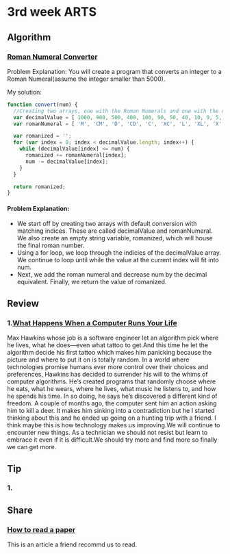 # 3rd week ARTS
## Algorithm
### [Roman Numeral Converter](https://forum.freecodecamp.org/t/freecodecamp-algorithm-challenge-guide-roman-numeral-converter/16044)
Problem Explanation:
You will create a program that converts an integer to a Roman Numeral(assume the integer smaller than 5000).

 My solution:

```javaScript
function convert(num) {
  //Creating two arrays, one with the Roman Numerals and one with the decimal equivalent for the new forms will be very helpful.
  var decimalValue = [ 1000, 900, 500, 400, 100, 90, 50, 40, 10, 9, 5, 4, 1 ];
  var romanNumeral = [ 'M', 'CM', 'D', 'CD', 'C', 'XC', 'L', 'XL', 'X', 'IX', 'V', 'IV', 'I' ];

  var romanized = '';
  for (var index = 0; index < decimalValue.length; index++) {
    while (decimalValue[index] <= num) {
      romanized += romanNumeral[index];
      num -= decimalValue[index];
    }
  }

  return romanized;
}

```
#### Problem Explanation:
* We start off by creating two arrays with default conversion with matching indices. These are called decimalValue and romanNumeral. We also create an empty string variable, romanized, which will house the final roman number.
* Using a for loop, we loop through the indicies of the decimalValue array. We continue to loop until while the value at the current index will fit into num.
* Next, we add the roman numeral and decrease num by the decimal equivalent.
Finally, we return the value of romanized.


## Review
### 1.[What Happens When a Computer Runs Your Life](https://medium.com/s/futurehuman/what-happens-when-a-computer-runs-your-life-4ba7ec152728)
Max Hawkins whose job is a software engineer let an algorithm pick where he lives, what he does—even what tattoo to get.And this time he let the algorithm decide his first tattoo which makes him panicking because the picture and where to put it on is totally random.
In a world where technologies promise humans ever more control over their choices and preferences, Hawkins has decided to surrender his will to the whims of computer algorithms.
He’s created programs that randomly choose where he eats, what he wears, where he lives, what music he listens to, and how he spends his time. In so doing, he says he’s discovered a different kind of freedom.
A couple of months ago, the computer sent him an action asking him to kill a deer. It makes him sinking into a contradiction but he I started thinking about this and he ended up going on a hunting trip with a friend.
I think maybe this is how technology makes us improving.We will continue to encounter new things. As a technician we should not resist but learn to embrace it even if it is difficult.We should try more and find more so finally we can get more.

## Tip
### 1.


## Share
### [How to read a paper]()
This is an article a friend recommd us to read.

